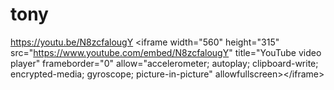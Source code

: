 # tony
https://youtu.be/N8zcfalougY    &lt;iframe width="560" height="315" src="https://www.youtube.com/embed/N8zcfalougY" title="YouTube video player" frameborder="0" allow="accelerometer; autoplay; clipboard-write; encrypted-media; gyroscope; picture-in-picture" allowfullscreen>&lt;/iframe>
